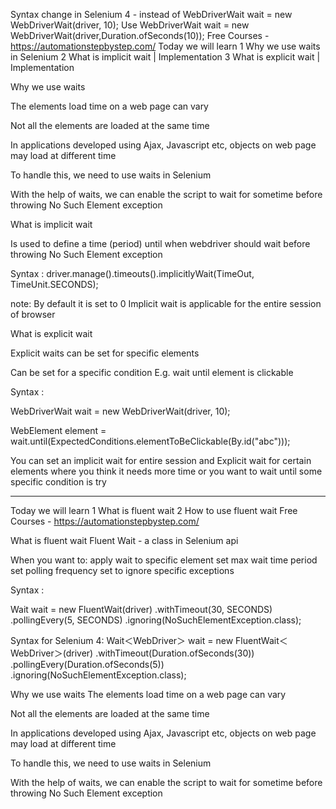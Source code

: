 Syntax change in Selenium 4 - instead of
WebDriverWait wait = new WebDriverWait(driver, 10);
Use
WebDriverWait wait  = new WebDriverWait(driver,Duration.ofSeconds(10)); 
Free Courses - https://automationstepbystep.com/
Today we will learn
1 Why we use waits in Selenium
2 What is implicit wait | Implementation
3 What is explicit wait | Implementation

Why we use waits

The elements load time on a web page can vary

Not all the elements are loaded at the same time

In applications developed using Ajax, Javascript etc, objects on web page may load at different time

To handle this, we need to use waits in Selenium

With the help of waits, we can enable the script to wait for sometime before throwing No Such Element exception

What is implicit wait

Is used to define a time (period) until when webdriver should wait before throwing No Such Element exception

Syntax : 
driver.manage().timeouts().implicitlyWait(TimeOut, TimeUnit.SECONDS);

note:
By default it is set to 0
Implicit wait is applicable for the entire session of browser

What is explicit wait

Explicit waits can be set for specific elements

Can be set for a specific condition
E.g. wait until element is clickable

Syntax : 

WebDriverWait wait = new WebDriverWait(driver, 10);

WebElement element = wait.until(ExpectedConditions.elementToBeClickable(By.id("abc")));

You can set an implicit wait for entire session and
Explicit wait for certain elements where you think it needs more time or you want to wait until some specific condition is try


--------------------------------------------------------------
Today we will learn
1 What is fluent wait
2 How to use fluent wait
Free Courses - https://automationstepbystep.com/

What is fluent wait
Fluent Wait - a class in Selenium api

When you want to:
apply wait to specific element
set max wait time period
set polling frequency
set to ignore specific exceptions

Syntax :
 
  Wait wait = new FluentWait(driver)
    .withTimeout(30, SECONDS)
    .pollingEvery(5, SECONDS)
    .ignoring(NoSuchElementException.class);

Syntax for Selenium 4:
Wait＜WebDriver＞ wait = new FluentWait＜WebDriver＞(driver)
                       .withTimeout(Duration.ofSeconds(30))
                       .pollingEvery(Duration.ofSeconds(5))
                       .ignoring(NoSuchElementException.class);

Why we use waits
The elements load time on a web page can vary

Not all the elements are loaded at the same time

In applications developed using Ajax, Javascript etc, objects on web page may load at different time

To handle this, we need to use waits in Selenium

With the help of waits, we can enable the script to wait for sometime before throwing No Such Element exception